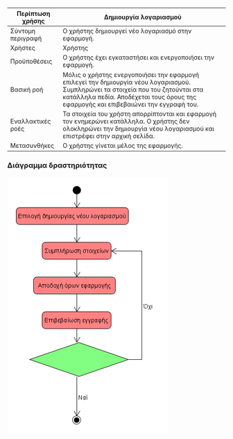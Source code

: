 | Περίπτωση χρήσης | Δημιουργία λογαριασμού |
| ------ | ------ |
| Σύντομη περιγραφή	| Ο χρήστης δημιουργεί νέο λογαριασμό στην εφαρμογή.| 
| Χρήστες | Χρήστης | 
| Προϋποθέσεις | Ο χρήστης έχει εγκαταστήσει και ενεργοποιήσει την εφαρμογή. |
| Βασική ροή | Μόλις ο χρήστης ενεργοποιήσει την εφαρμογή επιλεγεί την δημιουργία νέου λογαριασμού. Συμπληρώνει τα στοιχεία που του ζητούνται στα κατάλληλα πεδία. Αποδέχεται τους όρους της εφαρμογής και επιβεβαιώνει την εγγραφή του. | 
| Εναλλακτικές ροές	| Τα στοιχεία του χρήστη απορρίπτονται και εφαρμογή τον ενημερώνει κατάλληλα. Ο χρήστης δεν ολοκληρώνει την δημιουργία νέου λογαριασμού και επιστρέφει στην αρχική σελίδα. |
| Μετασυνθήκες | Ο χρήστης γίνεται μέλος της εφαρμογής. |

### Διάγραμμα δραστηριότητας
![](uml/requirements/account_creation_activity_diagram.png)



